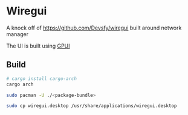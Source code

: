 # Wiregui

A knock off of https://github.com/Devsfy/wiregui built around network manager

The UI is built using [GPUI](https://www.gpui.rs/)

## Build

```sh
# cargo install cargo-arch
cargo arch

sudo pacman -U ./<package-bundle>

sudo cp wiregui.desktop /usr/share/applications/wiregui.desktop
```
